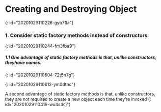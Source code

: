 # Creating and Destroying Object
{: id="20201029110226-gyb7fla"}

### 1. Consider static factory methods instead of constructors
{: id="20201029110244-fm3fba9"}

##### 1.1 One advantage of static factory methods is that, unlike constructors, theyhave names.
{: id="20201029110604-72t5n7g"}

{: id="20201029110612-ym0dthc"}

A second advantage of static factory methods is that, unlike constructors,
they are not required to create a new object each time they’re invoked
{: id="20201029110419-wu4s4cj"}
